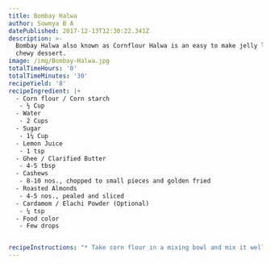 ```yaml
---
title: Bombay Halwa
author: Sowmya B A
datePublished: 2017-12-13T12:30:22.341Z
description: >-
  Bombay Halwa also known as Cornflour Halwa is an easy to make jelly like or
  chewy dessert.
image: /img/Bombay-Halwa.jpg
totalTimeHours: '0'
totalTimeMinutes: '30'
recipeYield: '8'
recipeIngredient: |+
  - Corn flour / Corn starch
   - ½ Cup
  - Water
   - 2 Cups
  - Sugar
   - 1¼ Cup
  - Lemon Juice
   - 1 tsp
  - Ghee / Clarified Butter
   - 4-5 tbsp
  - Cashews
   - 8-10 nos., chopped to small pieces and golden fried
  - Roasted Almonds
   - 4-5 nos., pealed and sliced
  - Cardamom / Elachi Powder (Optional)
   - ¼ tsp 
  - Food color
   - Few drops


recipeInstructions: "* Take corn flour in a mixing bowl and mix it well with 1 cup of water without forming any lumps. Keep aside.\n* Heat 1 cup water in a thick bottomed, non-stick pan. Once the water gets to boil, add sugar. Allow the syrup to boil.\n* Pour corn flour mixture into the boiling sugar syrup and stir continuously on medium to low flame till the corn flour mixture starts to boil and starts to thicken.\n* Add lemon juice, ensure to keep stirring till the mixture thickens completely.\n* Add a tbsp of ghee at a time, in regular intervals and mix continuously till all the ghee is absorbed and the halwa turns glossy and transparent releasing ghee from sides.\n* Add food color, cardamom powder and cashews. Continue to stir till it forms one big semi solid lump.\n* Transfer the mixture to a flat square or rectangle bowl that has a coating of ghee to make it non-stick. Level the upper surface of the halwa, once transferred to the bowl.\n* Sprinkle sliced almonds, press the almond slices gently so that it sticks to the surface of the halwa well. Let the halwa rest for an hour in the bowl.\n* After an hour, the halwa is well set to be cut into cuboid pieces. Ready to be eaten as dessert or anytime of the day.\n\n# Tips\n* Stir continuously, so that the halwa doesn't form lumps and knots.\n* Adding lemon juice will prevent\_sugar from crystallizing.\n* Cooking the halwa longer turns the halwa rubbery and chewy. \n\n\n\n"
---
```





